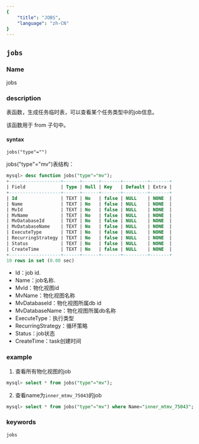 ```yaml
---
{
    "title": "JOBS",
    "language": "zh-CN"
}
---
```


<!--
Licensed to the Apache Software Foundation (ASF) under one
or more contributor license agreements.  See the NOTICE file
distributed with this work for additional information
regarding copyright ownership.  The ASF licenses this file
to you under the Apache License, Version 2.0 (the
"License"); you may not use this file except in compliance
with the License.  You may obtain a copy of the License at

  http://www.apache.org/licenses/LICENSE-2.0

Unless required by applicable law or agreed to in writing,
software distributed under the License is distributed on an
"AS IS" BASIS, WITHOUT WARRANTIES OR CONDITIONS OF ANY
KIND, either express or implied.  See the License for the
specific language governing permissions and limitations
under the License.
-->

## `jobs`

### Name

jobs

### description

表函数，生成任务临时表，可以查看某个任务类型中的job信息。

该函数用于 from 子句中。

#### syntax

`jobs("type"="")`

jobs("type"="mv")表结构：
```sql
mysql> desc function jobs("type"="mv");
+-------------------+------+------+-------+---------+-------+
| Field             | Type | Null | Key   | Default | Extra |
+-------------------+------+------+-------+---------+-------+
| Id                | TEXT | No   | false | NULL    | NONE  |
| Name              | TEXT | No   | false | NULL    | NONE  |
| MvId              | TEXT | No   | false | NULL    | NONE  |
| MvName            | TEXT | No   | false | NULL    | NONE  |
| MvDatabaseId      | TEXT | No   | false | NULL    | NONE  |
| MvDatabaseName    | TEXT | No   | false | NULL    | NONE  |
| ExecuteType       | TEXT | No   | false | NULL    | NONE  |
| RecurringStrategy | TEXT | No   | false | NULL    | NONE  |
| Status            | TEXT | No   | false | NULL    | NONE  |
| CreateTime        | TEXT | No   | false | NULL    | NONE  |
+-------------------+------+------+-------+---------+-------+
10 rows in set (0.00 sec)
```

* Id：job id.
* Name：job名称.
* MvId：物化视图id
* MvName：物化视图名称
* MvDatabaseId：物化视图所属db id
* MvDatabaseName：物化视图所属db名称
* ExecuteType：执行类型
* RecurringStrategy：循环策略
* Status：job状态
* CreateTime：task创建时间

### example

1. 查看所有物化视图的job

```sql
mysql> select * from jobs("type"="mv");
```

2. 查看name为`inner_mtmv_75043`的job

```sql
mysql> select * from jobs("type"="mv") where Name="inner_mtmv_75043";
```

### keywords

    jobs
